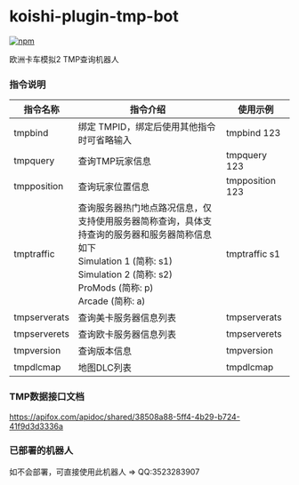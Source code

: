 # koishi-plugin-tmp-bot

[![npm](https://img.shields.io/npm/v/koishi-plugin-tmp-bot?style=flat-square)](https://www.npmjs.com/package/koishi-plugin-tmp-bot)

欧洲卡车模拟2 TMP查询机器人

### 指令说明
| 指令名称         | 指令介绍                                                                                                                                        | 使用示例            |
|--------------|---------------------------------------------------------------------------------------------------------------------------------------------|-----------------|
| tmpbind      | 绑定 TMPID，绑定后使用其他指令时可省略输入                                                                                                                    | tmpbind 123     |
| tmpquery     | 查询TMP玩家信息                                                                                                                                   | tmpquery 123    |
| tmpposition  | 查询玩家位置信息                                                                                                                                    | tmpposition 123 |
| tmptraffic   | 查询服务器热门地点路况信息，仅支持使用服务器简称查询，具体支持查询的服务器和服务器简称信息如下</br>Simulation 1 (简称: s1)</br>Simulation 2 (简称: s2)</br>ProMods (简称: p)</br>Arcade  (简称: a) | tmptraffic s1   |
| tmpserverats | 查询美卡服务器信息列表                                                                                                                                 | tmpserverats    |
| tmpserverets | 查询欧卡服务器信息列表                                                                                                                                 | tmpserverets    |
| tmpversion   | 查询版本信息                                                                                                                                      | tmpversion      |
| tmpdlcmap    | 地图DLC列表                                                                                                                                     | tmpdlcmap       |

### TMP数据接口文档
https://apifox.com/apidoc/shared/38508a88-5ff4-4b29-b724-41f9d3d3336a

### 已部署的机器人
如不会部署，可直接使用此机器人 => QQ:3523283907
